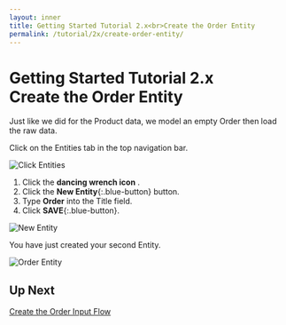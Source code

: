 ```yaml
---
layout: inner
title: Getting Started Tutorial 2.x<br>Create the Order Entity
permalink: /tutorial/2x/create-order-entity/
---
```


# Getting Started Tutorial 2.x<br>Create the Order Entity

Just like we did for the Product data, we model an empty Order then load the raw data.

<i class="fa fa-hand-pointer-o"></i> Click on the Entities tab in the top navigation bar.

![Click Entities]({{site.baseurl}}/images/2x/click-entities-2.png)

1. <i class="fa fa-hand-pointer-o"></i> Click the **dancing wrench icon** <span class="circle-button"><i class="fa fa-wrench"></i></span>.
1. <i class="fa fa-hand-pointer-o"></i> Click the **New Entity**{:.blue-button} button.
1. Type **Order** into the Title field.
1. <i class="fa fa-hand-pointer-o"></i> Click **SAVE**{:.blue-button}.

![New Entity]({{site.baseurl}}/images/2x/create-order-entity.png)

You have just created your second Entity.

![Order Entity]({{site.baseurl}}/images/2x/second-entity.png)


## Up Next

[Create the Order Input Flow]({{site.baseurl}}/tutorial/2x/create-order-input-flow/)
